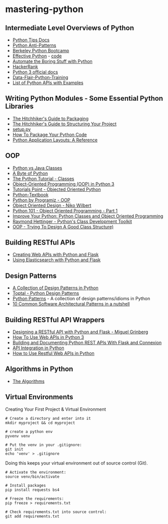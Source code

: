 # mastering-python

## Intermediate Level Overviews of Python

- [Python Tips Docs](http://book.pythontips.com/en/latest/)
- [Python Anti-Patterns](https://docs.quantifiedcode.com/python-anti-patterns/)
- [Berkeley Python Bootcamp](https://www.youtube.com/watch?v=P5BHTrluu1M&list=PLKW2Azk23ZtSeBcvJi0JnL7PapedOvwz9&index=1)
- [Effective Python](https://www.amazon.com/Effective-Python-Specific-Software-Development/dp/0134034287) - [code](https://github.com/bslatkin/effectivepython)
- [Automate the Boring Stuff with Python](https://automatetheboringstuff.com/)
- [HackerRank](https://www.hackerrank.com/)
- [Python 3 official docs](https://docs.python.org/3/)
- [Data-Flair-Python-Training](https://data-flair.training/blogs/python-tutorials-home/)
- [List of Python APIs with Examples](https://www.programcreek.com/python/index/module/list)


## Writing Python Modules - Some Essential Python Libraries

- [The Hitchhiker's Guide to Packaging](https://the-hitchhikers-guide-to-packaging.readthedocs.io/en/latest/index.html)
- [The Hitchhiker's Guide to Structuring Your Project](https://docs.python-guide.org/writing/structure/)
- [setup.py](https://github.com/kennethreitz/setup.py)
- [How To Package Your Python Code](https://python-packaging.readthedocs.io/en/latest/)
- [Python Application Layouts: A Reference](https://realpython.com/python-application-layouts/)



## OOP
- [Python vs Java Classes](https://realpython.com/oop-in-python-vs-java/)
- [A Byte of Python](https://python.swaroopch.com/oop.html)
- [The Python Tutorial - Classes](https://docs.python.org/3/tutorial/classes.html)
- [Object-Oriented Programming (OOP) in Python 3](https://realpython.com/python3-object-oriented-programming/)
- [Tutorials Point - Objected Oriented Python](https://www.tutorialspoint.com/python/python_classes_objects.htm)
- [Python-Textbook](https://python-textbok.readthedocs.io/en/1.0/Object_Oriented_Programming.html)
- [Python by Programiz - OOP](https://www.programiz.com/python-programming/object-oriented-programming)
- [Object Oriented Design - Niko Wilbert](https://python.g-node.org/python-summerschool-2013/_media/wiki/oop/oo_design_2013.pdf)
- [Python 101 - Object Oriented Programming - Part 1](https://medium.com/the-renaissance-developer/python-101-object-oriented-programming-part-1-7d5d06833f26)
- [Improve Your Python: Python Classes and Object Oriented Programming](https://jeffknupp.com/blog/2014/06/18/improve-your-python-python-classes-and-object-oriented-programming/)
- [Raymond Hettinger - Python's Class Development Toolkit](https://www.youtube.com/watch?v=HTLu2DFOdTg)
- [OOP - Trying To Design A Good Class Structure)](https://stackoverflow.com/questions/39922553/oop-trying-to-design-a-good-class-structure)

## Building RESTful APIs
- [Creating Web APIs with Python and Flask](https://programminghistorian.org/en/lessons/creating-apis-with-python-and-flask)
- [Using Elasticsearch with Python and Flask](https://dev.to/aligoren/using-elasticsearch-with-python-and-flask-2i0e)


## Design Patterns

- [A Collection of Design Patterns in Python](https://github.com/faif/python-patterns)
- [Toptal - Python Design Patterns](https://www.toptal.com/python/python-design-patterns)
- [Python Patterns](https://github.com/faif/python-patterns) - A collection of design patterns/idioms in Python
- [10 Common Software Architectural Patterns in a nutshell](https://towardsdatascience.com/10-common-software-architectural-patterns-in-a-nutshell-a0b47a1e9013)


## Building RESTful API Wrappers
- [Designing a RESTful API with Python and Flask - Miguel Grinberg](https://blog.miguelgrinberg.com/post/designing-a-restful-api-with-python-and-flask)
- [How To Use Web APIs in Python 3](https://www.digitalocean.com/community/tutorials/how-to-use-web-apis-in-python-3)
- [Building and Documenting Python REST APIs With Flask and Connexion](https://realpython.com/flask-connexion-rest-api/)
- [API Integration in Python](https://realpython.com/api-integration-in-python/)
- [How to Use Restful Web APIs in Python](https://code.tutsplus.com/articles/how-to-use-restful-web-apis-in-python--cms-29493)

## Algorithms in Python
- [The Algorithms](https://github.com/TheAlgorithms/Python)

## Virtual Environments

Creating Your First Project & Virtual Environment

```
# Create a directory and enter into it
mkdir myproject && cd myproject

# create a python env
pyvenv venv

# Put the venv in your .gitignore:
git init
echo 'venv' > .gitignore
```
Doing this keeps your virtual environment out of source control (Git).
```
# Activate the environment:
source venv/bin/activate

# Install packages
pip install requests bs4

# Freeze the requirements:
pip freeze > requirements.txt

# Check requirements.txt into source control:
git add requirements.txt
```


